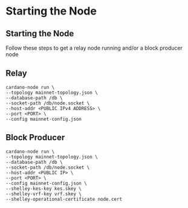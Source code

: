# Starting the Node

## Starting the Node

Follow these steps to get a relay node running and/or a block producer node

## Relay

```text
cardano-node run \
--topology mainnet-topology.json \
--database-path /db \
--socket-path /db/node.socket \
--host-addr <PUBLIC IPv4 ADDRESS> \
--port <PORT> \
--config mainnet-config.json
```

## Block Producer

```text
cardano-node run \
--topology mainnet-topology.json \
--database-path /db \
--socket-path /db/node.socket \
--host-addr <PUBLIC IP> \
--port <PORT> \
--config mainnet-config.json \
--shelley-kes-key kes.skey \
--shelley-vrf-key vrf.skey \
--shelley-operational-certificate node.cert
```


